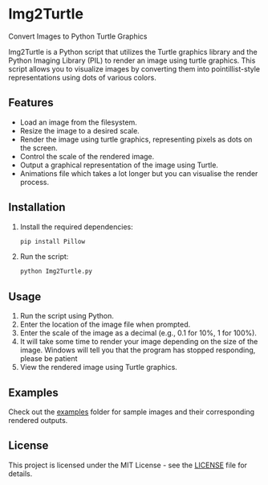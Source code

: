 # Img2Turtle
Convert Images to Python Turtle Graphics


Img2Turtle is a Python script that utilizes the Turtle graphics library and the Python Imaging Library (PIL) to render an image using turtle graphics. This script allows you to visualize images by converting them into pointillist-style representations using dots of various colors.

## Features

- Load an image from the filesystem.
- Resize the image to a desired scale.
- Render the image using turtle graphics, representing pixels as dots on the screen.
- Control the scale of the rendered image.
- Output a graphical representation of the image using Turtle.
- Animations file which takes a lot longer but you can visualise the render process.

## Installation

1. Install the required dependencies:

    ```bash
    pip install Pillow
    ```

2. Run the script:

    ```bash
    python Img2Turtle.py
    ```

## Usage

1. Run the script using Python.
2. Enter the location of the image file when prompted.
3. Enter the scale of the image as a decimal (e.g., 0.1 for 10%, 1 for 100%).
4. It will take some time to render your image depending on the size of the image. Windows will tell you that the program has stopped responding, please be patient
5. View the rendered image using Turtle graphics.

## Examples

Check out the [examples](examples/) folder for sample images and their corresponding rendered outputs.

## License

This project is licensed under the MIT License - see the [LICENSE](LICENSE) file for details.



